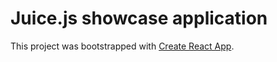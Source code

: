 # Juice.js showcase application

This project was bootstrapped with [Create React App](https://github.com/facebook/create-react-app).
